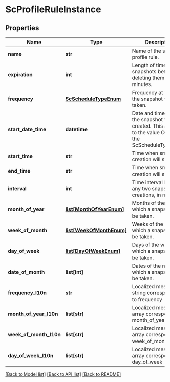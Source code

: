 # ScProfileRuleInstance

## Properties
Name | Type | Description | Notes
------------ | ------------- | ------------- | -------------
**name** | **str** | Name of the snapshot profile rule. | [optional] 
**expiration** | **int** | Length of time to keep snapshots before deleting them, in minutes. | [optional] 
**frequency** | [**ScScheduleTypeEnum**](ScScheduleTypeEnum.md) | Frequency at which the snapshot will be taken. | [optional] 
**start_date_time** | **datetime** | Date and time when the snapshot will be created. This applies to the value Once in the ScScheduleTypeEnum. | [optional] 
**start_time** | **str** | Time when snapshot creation will start. | [optional] 
**end_time** | **str** | Time when snapshot creation will stop. | [optional] 
**interval** | **int** | Time interval between any two snapshot creations, in minutes. | [optional] 
**month_of_year** | [**list[MonthOfYearEnum]**](MonthOfYearEnum.md) | Months of the year in which a snapshot will be taken. | [optional] 
**week_of_month** | [**list[WeekOfMonthEnum]**](WeekOfMonthEnum.md) | Weeks of the month in which a snapshot will be taken. | [optional] 
**day_of_week** | [**list[DayOfWeekEnum]**](DayOfWeekEnum.md) | Days of the week in which a snapshot will be taken. | [optional] 
**date_of_month** | **list[int]** | Dates of the month in which a snapshot will be taken. | [optional] 
**frequency_l10n** | **str** | Localized message string corresponding to frequency | [optional] 
**month_of_year_l10n** | **list[str]** | Localized message array corresponding to month_of_year | [optional] 
**week_of_month_l10n** | **list[str]** | Localized message array corresponding to week_of_month | [optional] 
**day_of_week_l10n** | **list[str]** | Localized message array corresponding to day_of_week | [optional] 

[[Back to Model list]](../README.md#documentation-for-models) [[Back to API list]](../README.md#documentation-for-api-endpoints) [[Back to README]](../README.md)



